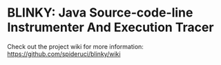 # BLINKY: Java Source-code-line Instrumenter And Execution Tracer

Check out the project wiki for more information: https://github.com/spideruci/blinky/wiki